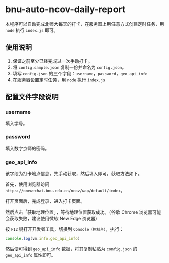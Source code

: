 # bnu-auto-ncov-daily-report

本程序可以自动完成北师大每天的打卡，在服务器上用任意方式创建定时任务，用 `node` 执行 `index.js` 即可。

## 使用说明

1. 保证之前至少已经完成过一次手动打卡。
2. 将 `config.sample.json` 复制一份并命名为 `config.json`。
3. 填写 `config.json` 的三个字段：`username`，`password`，`geo_api_info`
4. 在服务器设置定时任务，用 `node` 执行 `index.js`

## 配置文件字段说明

### username
填入学号。

### password
填入数字京师的密码。

### geo_api_info
该字段为打卡地点信息，先手动获取，然后填入即可，获取方法如下。

首先，使用浏览器访问 `https://onewechat.bnu.edu.cn/ncov/wap/default/index`。

打开页面后，完成登录，进入打卡页面。

然后点击「获取地理位置」，等待地理位置获取成功。（谷歌 Chrome 浏览器可能会获取失败，建议使用微软 New Edge 浏览器）

按 `F12` 键打开开发者工具，切换到 `Console（控制台）`，执行：

```js
console.log(vm.info.geo_api_info)
```

然后便可得到 `geo_api_info` 数据，将其复制粘贴为 `config.json` 的 `geo_api_info` 属性即可。
